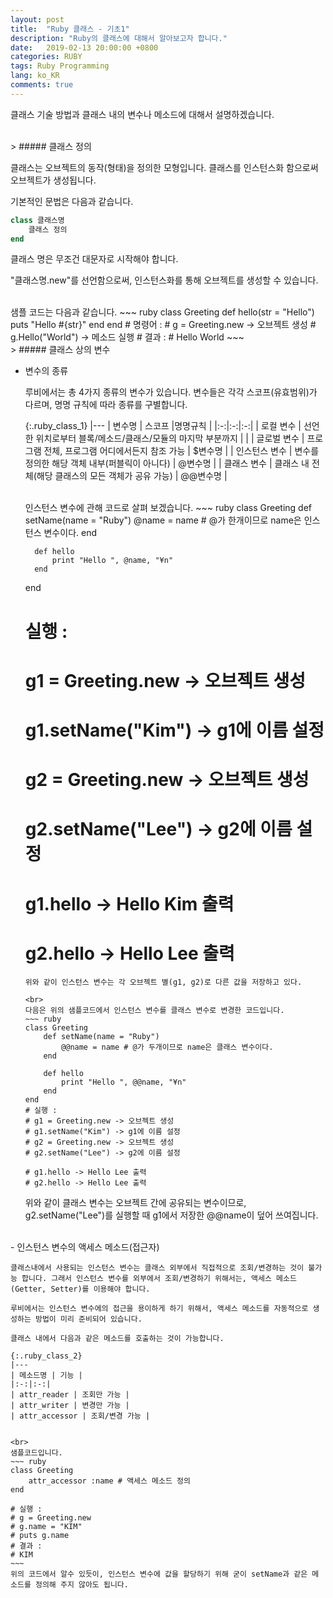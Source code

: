 ```yaml
---
layout: post
title:  "Ruby 클래스 - 기초1"
description: "Ruby의 클래스에 대해서 알아보고자 합니다."
date:   2019-02-13 20:00:00 +0800
categories: RUBY
tags: Ruby Programming
lang: ko_KR
comments: true
---
```


클래스 기술 방법과 클래스 내의 변수나 메소드에 대해서 설명하겠습니다. 


<br>
> ##### 클래스 정의

클래스는 오브젝트의 동작(형태)을 정의한 모형입니다. 클래스를 인스턴스화 함으로써 오브젝트가 생성됩니다. 

기본적인 문법은 다음과 같습니다. 
~~~ ruby
class 클래스명
    클래스 정의
end
~~~

클래스 명은 무조건 대문자로 시작해야 합니다. 

"클래스명.new"를 선언함으로써, 인스턴스화를 통해 오브젝트를 생성할 수 있습니다.

<br/>
샘플 코드는 다음과 같습니다. 
~~~ ruby
class Greeting
    def hello(str = "Hello")
        puts "Hello #{str}"
    end
end
# 명령어 : 
# g = Greeting.new  -> 오브젝트 생성
# g.Hello("World")  -> 메소드 실행
# 결과 :
# Hello World
~~~


<br>
> ##### 클래스 상의 변수

- 변수의 종류
  
    루비에서는 총 4가지 종류의 변수가 있습니다. 변수들은 각각 스코프(유효범위)가 다르며, 명명 규칙에 따라 종류를 구별합니다. 

    {:.ruby_class_1}
    |---
    | 변수명 | 스코프 |명명규칙 |
    |:-:|:-:|:-:|
    | 로컬 변수 | 선언한 위치로부터 블록/메소드/클래스/모듈의 마지막 부분까지 | |
    | 글로벌 변수 | 프로그램 전체, 프로그램 어디에서든지 참조 가능 | $변수명 |
    | 인스턴스 변수 | 변수를 정의한 해당 객체 내부(퍼블릭이 아니다) | @변수명 |
    | 클래스 변수 | 클래스 내 전체(해당 클래스의 모든 객체가 공유 가능) | @@변수명 |
    

    <br>
    인스턴스 변수에 관해 코드로 살펴 보겠습니다.
    ~~~ ruby
    class Greeting
        def setName(name = "Ruby")
            @name = name # @가 한개이므로 name은 인스턴스 변수이다.
        end

        def hello
            print "Hello ", @name, "¥n"
        end
    end
    # 실행 :
    # g1 = Greeting.new -> 오브젝트 생성
    # g1.setName("Kim") -> g1에 이름 설정
    # g2 = Greeting.new -> 오브젝트 생성
    # g2.setName("Lee") -> g2에 이름 설정

    # g1.hello -> Hello Kim 출력
    # g2.hello -> Hello Lee 출력
    ~~~
    위와 같이 인스턴스 변수는 각 오브젝트 별(g1, g2)로 다른 값을 저장하고 있다. 

    <br>
    다음은 위의 샘플코드에서 인스턴스 변수를 클래스 변수로 변경한 코드입니다. 
    ~~~ ruby
    class Greeting
        def setName(name = "Ruby")
            @@name = name # @가 두개이므로 name은 클래스 변수이다.
        end

        def hello
            print "Hello ", @@name, "¥n"
        end
    end
    # 실행 :
    # g1 = Greeting.new -> 오브젝트 생성
    # g1.setName("Kim") -> g1에 이름 설정
    # g2 = Greeting.new -> 오브젝트 생성
    # g2.setName("Lee") -> g2에 이름 설정

    # g1.hello -> Hello Lee 출력
    # g2.hello -> Hello Lee 출력
    ~~~
    위와 같이 클래스 변수는 오브젝트 간에 공유되는 변수이므로, g2.setName("Lee")를 실행할 때 g1에서 저장한 @@name이 덮어 쓰여집니다. 

<br>
- 인스턴스 변수의 액세스 메소드(접근자)
    
    클래스내에서 사용되는 인스턴스 변수는 클래스 외부에서 직접적으로 조회/변경하는 것이 불가능 합니다. 그래서 인스턴스 변수를 외부에서 조회/변경하기 위해서는, 액세스 메소드(Getter, Setter)를 이용해야 합니다. 

    루비에서는 인스턴스 변수에의 접근을 용이하게 하기 위해서, 액세스 메소드를 자동적으로 생성하는 방법이 미리 준비되어 있습니다. 
    
    클래스 내에서 다음과 같은 메소드를 호출하는 것이 가능합니다. 

    {:.ruby_class_2}
    |---
    | 메소드명 | 기능 |
    |:-:|:-:|
    | attr_reader | 조회만 가능 |
    | attr_writer | 변경만 가능 |
    | attr_accessor | 조회/변경 가능 |
    

    <br>
    샘플코드입니다. 
    ~~~ ruby
    class Greeting
        attr_accessor :name # 액세스 메소드 정의
    end

    # 실행 :
    # g = Greeting.new
    # g.name = "KIM"
    # puts g.name
    # 결과 : 
    # KIM
    ~~~
    위의 코드에서 알수 있듯이, 인스턴스 변수에 값을 할당하기 위해 굳이 setName과 같은 메소드를 정의해 주지 않아도 됩니다. 


<br><br><br>
